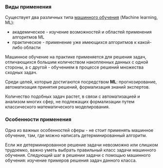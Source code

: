 ### Виды применения
Существует два различных типа [машинного обучения](http://www.machinelearning.ru/wiki/index.php?title=%D0%9C%D0%B0%D1%88%D0%B8%D0%BD%D0%BD%D0%BE%D0%B5_%D0%BE%D0%B1%D1%83%D1%87%D0%B5%D0%BD%D0%B8%D0%B5http://www.machinelearning.ru/wiki/index.php?title=%D0%9C%D0%B0%D1%88%D0%B8%D0%BD%D0%BD%D0%BE%D0%B5_%D0%BE%D0%B1%D1%83%D1%87%D0%B5%D0%BD%D0%B8%D0%B5) (Machine learning, ML):
- академическое - изучение возможностей и областей применения алгоритмов ML
- практическое - применение уже имеющихся алгоритмов к какой-либо области

Машинное обучение на практике применяется для решения задач, отличающихся большим количеством накопленных данных с одной стороны, а с другой - обучением в процессе решений множества сходных задач.

Среди целей, которые достигаются посредством **ML**: прогнозирование, автоматизация принятия решений, формализация знаний экспертов.

Количество подобных задач растет, в связи с автоматизацией и анализом многих сфер, не подлежащих формализации путем классического математического моделирования.


### Особенности применения
Одна из важных особенностей сферы - не стоит применять машинное обучение, там, где можно написать детерминированный алгоритм.

Если же детерминированное решение задачи невозможно или слишком трудоемко, важно уметь выбрать правильный класс задачи машинного обучения. Следующий шаг в решении задачи с помощью машинного обучения: изучение примеров решения задач данного класса.

